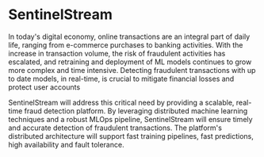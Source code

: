 # SentinelStream

In today's digital economy, online transactions are an integral part of daily life, ranging from e-commerce purchases to banking activities.
With the increase in transaction volume, the risk of fraudulent activities has escalated, and retraining and deployment of ML models continues to grow more complex and time intensive.
Detecting fraudulent transactions with up to date models, in real-time, is crucial to mitigate financial losses and protect user accounts

SentinelStream will address this critical need by providing a scalable, real-time fraud detection platform. By leveraging distributed machine learning techniques and a robust MLOps pipeline, SentinelStream will ensure timely and accurate detection of fraudulent transactions. The platform's distributed architecture will support fast training pipelines, fast predictions, high availability and fault tolerance.

